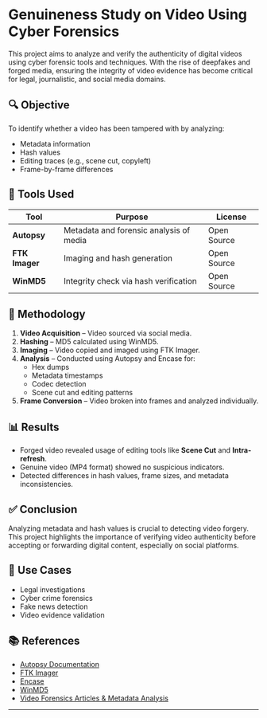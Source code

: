 # Genuineness Study on Video Using Cyber Forensics

This project aims to analyze and verify the authenticity of digital videos using cyber forensic tools and techniques. With the rise of deepfakes and forged media, ensuring the integrity of video evidence has become critical for legal, journalistic, and social media domains.

## 🔍 Objective

To identify whether a video has been tampered with by analyzing:
- Metadata information
- Hash values
- Editing traces (e.g., scene cut, copyleft)
- Frame-by-frame differences

## 📁 Tools Used

| Tool        | Purpose                                      | License     |
|-------------|----------------------------------------------|--------------|
| **Autopsy** | Metadata and forensic analysis of media      | Open Source |
| **FTK Imager** | Imaging and hash generation               | Open Source |
| **WinMD5**  | Integrity check via hash verification         | Open Source |

## 🧪 Methodology

1. **Video Acquisition** – Video sourced via social media.
2. **Hashing** – MD5 calculated using WinMD5.
3. **Imaging** – Video copied and imaged using FTK Imager.
4. **Analysis** – Conducted using Autopsy and Encase for:
   - Hex dumps
   - Metadata timestamps
   - Codec detection
   - Scene cut and editing patterns
5. **Frame Conversion** – Video broken into frames and analyzed individually.

## 📊 Results

- Forged video revealed usage of editing tools like **Scene Cut** and **Intra-refresh**.
- Genuine video (MP4 format) showed no suspicious indicators.
- Detected differences in hash values, frame sizes, and metadata inconsistencies.

## ✅ Conclusion

Analyzing metadata and hash values is crucial to detecting video forgery. This project highlights the importance of verifying video authenticity before accepting or forwarding digital content, especially on social platforms.

## 📌 Use Cases

- Legal investigations
- Cyber crime forensics
- Fake news detection
- Video evidence validation

## 📚 References

- [Autopsy Documentation](https://www.autopsy.com/)
- [FTK Imager](https://www.exterro.com/ftk-imager)
- [Encase](https://encase-forensic.software.informer.com/)
- [WinMD5](https://www.winmd5.com/)
- [Video Forensics Articles & Metadata Analysis](#)

---



